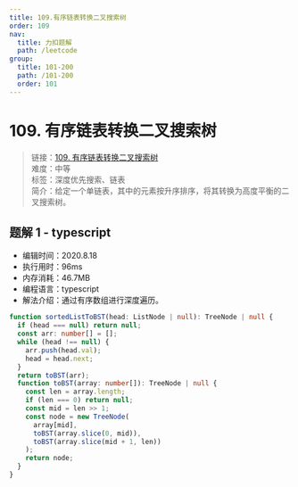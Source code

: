```yaml
---
title: 109.有序链表转换二叉搜索树
order: 109
nav:
  title: 力扣题解
  path: /leetcode
group:
  title: 101-200
  path: /101-200
  order: 101
---
```


# 109. 有序链表转换二叉搜索树

> 链接：[109. 有序链表转换二叉搜索树](https://leetcode-cn.com/problems/convert-sorted-list-to-binary-search-tree/)  
> 难度：中等  
> 标签：深度优先搜索、链表  
> 简介：给定一个单链表，其中的元素按升序排序，将其转换为高度平衡的二叉搜索树。

## 题解 1 - typescript

- 编辑时间：2020.8.18
- 执行用时：96ms
- 内存消耗：46.7MB
- 编程语言：typescript
- 解法介绍：通过有序数组进行深度遍历。

```typescript
function sortedListToBST(head: ListNode | null): TreeNode | null {
  if (head === null) return null;
  const arr: number[] = [];
  while (head !== null) {
    arr.push(head.val);
    head = head.next;
  }
  return toBST(arr);
  function toBST(array: number[]): TreeNode | null {
    const len = array.length;
    if (len === 0) return null;
    const mid = len >> 1;
    const node = new TreeNode(
      array[mid],
      toBST(array.slice(0, mid)),
      toBST(array.slice(mid + 1, len))
    );
    return node;
  }
}
```
